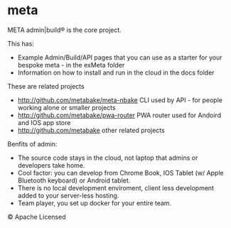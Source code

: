 # meta

META admin|build&reg; is the core project.

This has:
- Example Admin/Build/API pages that you can use as a starter for your bespoke meta - in the exMeta folder
- Information on how to install and run in the cloud in the docs folder

These are related projects
- http://github.com/metabake/meta-nbake CLI used by API - for people working alone or smaller projects
- http://github.com/metabake/pwa-router PWA router used for Andoird and IOS app store
- http://github.com/metabake other related projects


Benfits of admin:
- The source code stays in the cloud, not laptop that admins or developers take home.
- Cool factor: you can develop from Chrome Book, IOS Tablet (w/ Apple Bluetooth keyboard) or Android tablet.
- There is no local development enviroment, client less development added to your server-less hosting.
- Team player, you set up docker for your entire team.



&copy; Apache Licensed

